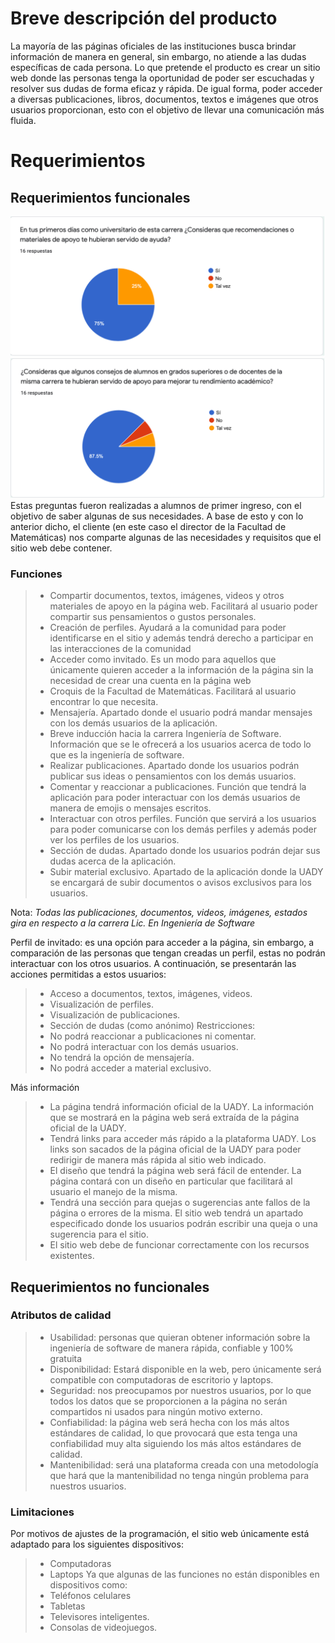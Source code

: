 # Breve descripción del producto
La mayoría de las páginas oficiales de las instituciones busca brindar información de manera en general, sin embargo, no atiende a las dudas específicas de cada persona. Lo que pretende el producto es crear un sitio web donde las personas tenga la oportunidad de poder ser escuchadas y resolver sus dudas de forma eficaz y rápida. De igual forma, poder acceder a diversas publicaciones, libros, documentos, textos e imágenes que otros usuarios proporcionan, esto con el objetivo de llevar una comunicación más fluida.

# Requerimientos
## Requerimientos funcionales
![](https://github.com/AndyTue/LIS/blob/e58d5d7abed09880bb1cb7149ba8b6dc146412a9/Gr%C3%A1ficas/Imagen%203.png)
![](https://github.com/AndyTue/LIS/blob/e58d5d7abed09880bb1cb7149ba8b6dc146412a9/Gr%C3%A1ficas/Imagen%204.png)
Estas preguntas fueron realizadas a alumnos de primer ingreso, con el objetivo de saber algunas de sus necesidades. A base de esto y con lo anterior dicho, el cliente (en este caso el director de la Facultad de Matemáticas) nos comparte algunas de las necesidades y requisitos que el sitio web debe contener.

### Funciones
> - Compartir documentos, textos, imágenes, videos y otros materiales de apoyo en la página web. Facilitará al usuario poder compartir sus pensamientos o gustos personales. 
> - Creación de perfiles.  Ayudará a la comunidad para poder identificarse en el sitio y además tendrá derecho a participar en las interacciones de la comunidad 
> - Acceder como invitado. Es un modo para aquellos que únicamente quieren acceder a la información de la página sin la necesidad de crear una cuenta en la página web 
> - Croquis de la Facultad de Matemáticas. Facilitará al usuario encontrar lo que necesita. 
> - Mensajería. Apartado donde el usuario podrá mandar mensajes con los demás usuarios de la aplicación. 
> - Breve inducción hacia la carrera Ingeniería de Software. Información que se le ofrecerá a los usuarios acerca de todo lo que es la ingeniería de software. 
> - Realizar publicaciones. Apartado donde los usuarios podrán publicar sus ideas o pensamientos con los demás usuarios. 
> - Comentar y reaccionar a publicaciones. Función que tendrá la aplicación para poder interactuar con los demás usuarios de manera de emojis o mensajes escritos. 
> - Interactuar con otros perfiles. Función que servirá a los usuarios para poder comunicarse con los demás perfiles y además poder ver los perfiles de los usuarios. 
> - Sección de dudas. Apartado donde los usuarios podrán dejar sus dudas acerca de la aplicación. 
> - Subir material exclusivo. Apartado de la aplicación donde la UADY se encargará de subir documentos o avisos exclusivos para los usuarios. 

Nota: *Todas las publicaciones, documentos, videos, imágenes, estados gira en respecto a la carrera Lic. En Ingeniería de Software*

Perfil de invitado: es una opción para acceder a la página, sin embargo, a comparación de las personas que tengan creadas un perfil, estas no podrán interactuar con los otros usuarios. A continuación, se presentarán las acciones permitidas a estos usuarios:  
> - Acceso a documentos, textos, imágenes, videos. 
> - Visualización de perfiles.  
> - Visualización de publicaciones.  
> - Sección de dudas (como anónimo) 
Restricciones:  
> - No podrá reaccionar a publicaciones ni comentar.  
> - No podrá interactuar con los demás usuarios. 
> - No tendrá la opción de mensajería.  
> - No podrá acceder a material exclusivo.

Más información

> - La página tendrá información oficial de la UADY. La información que se mostrará en la página web será extraída de la página oficial de la UADY. 
> - Tendrá links para acceder más rápido a la plataforma UADY. Los links son sacados de la página oficial de la UADY para poder redirigir de manera más rápida al sitio web indicado. 
> - El diseño que tendrá la página web será fácil de entender. La página contará con un diseño en particular que facilitará al usuario el manejo de la misma. 
> - Tendrá una sección para quejas o sugerencias ante fallos de la página o errores de la misma. El sitio web tendrá un apartado especificado donde los usuarios podrán escribir una queja o una sugerencia para el sitio. 
> - El sitio web debe de funcionar correctamente con los recursos existentes. 

## Requerimientos no funcionales
### Atributos de calidad

> - Usabilidad: personas que quieran obtener información sobre la ingeniería de software de manera rápida, confiable y 100% gratuita 
> - Disponibilidad: Estará disponible en la web, pero únicamente será compatible con computadoras de escritorio y laptops. 
> - Seguridad: nos preocupamos por nuestros usuarios, por lo que todos los datos que se proporcionen a la página no serán compartidos ni usados para ningún motivo externo. 
> - Confiabilidad: la página web será hecha con los más altos estándares de calidad, lo que provocará que esta tenga una confiabilidad muy alta siguiendo los más altos estándares de calidad. 
> - Mantenibilidad: será una plataforma creada con una metodología que hará que la mantenibilidad no tenga ningún problema para nuestros usuarios. 

### Limitaciones

Por motivos de ajustes de la programación, el sitio web únicamente está adaptado para los siguientes dispositivos: 
> - Computadoras 
> - Laptops 
Ya que algunas de las funciones no están disponibles en dispositivos como: 
> - Teléfonos celulares 
> - Tabletas 
> - Televisores inteligentes.  
> - Consolas de videojuegos.
